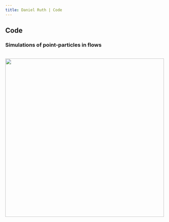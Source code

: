 ```yaml
---
title: Daniel Ruth | Code
---
```


## Code

### Simulations of point-particles in flows

<br>
<img src="images/pointbubble_simulation.gif" width=500>
<br>
